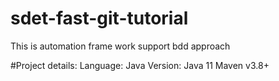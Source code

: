 # sdet-fast-git-tutorial
This is automation frame work support bdd approach

#Project details:
Language: Java
Version: Java 11
Maven v3.8+

